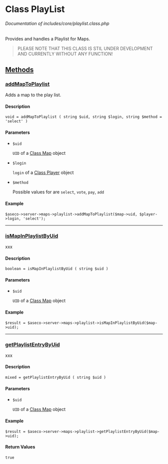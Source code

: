 # Class PlayList
###### Documentation of includes/core/playlist.class.php

Provides and handles a Playlist for Maps.

> PLEASE NOTE THAT THIS CLASS IS STIL UNDER DEVELOPMENT AND CURRENTLY WITHOUT ANY FUNCTION!


## [Methods](_#Methods)


### [addMapToPlaylist](_#addMapToPlaylist)
Adds a map to the play list.


#### Description
	void = addMapToPlaylist ( string $uid, string $login, string $method = 'select' )


#### Parameters
*	`$uid`

	`UID` of a [Class Map](/Development/Classes/Map.php) object

*	`$login`

	`login` of a [Class Player](/Development/Classes/Player.php) object

*	`$method`

	Possible values for are `select`, `vote`, `pay`, `add`


#### Example
	$aseco->server->maps->playlist->addMapToPlaylist($map->uid, $player->login, 'select');



***



### [isMapInPlaylistByUid](_#isMapInPlaylistByUid)
xxx


#### Description
	boolean = isMapInPlaylistByUid ( string $uid )


#### Parameters
*	`$uid`

	`UID` of a [Class Map](/Development/Classes/Map.php) object


#### Example
	$result = $aseco->server->maps->playlist->isMapInPlaylistByUid($map->uid);



***



### [getPlaylistEntryByUid](_#getPlaylistEntryByUid)
xxx


#### Description
	mixed = getPlaylistEntryByUid ( string $uid )


#### Parameters
*	`$uid`

	`UID` of a [Class Map](/Development/Classes/Map.php) object


#### Example
	$result = $aseco->server->maps->playlist->getPlaylistEntryByUid($map->uid);


#### Return Values
	true
